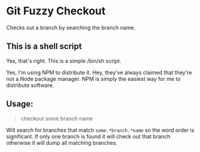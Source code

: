 # Git Fuzzy Checkout

Checks out a branch by searching the branch name.

## This is a shell script

Yes, that's right. This is a simple /bin/sh script.

Yes, I'm using NPM to distribute it. Hey, they've always claimed that they're not a
Node package manager. NPM is simply the easiest way for me to distribute software.

## Usage:

> checkout some branch name

Will search for branches that match `some.*branch.*name` so the word order is
significant. If only one branch is found it will check out that branch otherwise
it will dump all matching branches.
